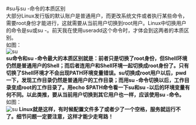 #su与su -命令的本质区别  
大部分Linux发行版的默认账户是普通用户，而更改系统文件或者执行某些命令，需要root身份才能进行，这就需要从当前用户切换到root用户。Linux中切换用户的命令是su或su -。前天我在使用useradd这个命令时，才体会到这两者的本质区别。  
如图：  
![su](Commands/images/su.jpg "su")  
**su命令和su -命令最大的本质区别就是：前者只是切换了root身份，但Shell环境仍然是普通用户的Shell；而后者连用户和Shell环境一起切换成root身份了。只有切换了Shell环境才不会出现PATH环境变量错误。su切换成root用户以后，pwd一下，发现工作目录仍然是普通用户的工作目录；而用su -命令切换以后，工作目录变成root的工作目录了。用echo $PATH命令看一下su和su -以后的环境变量有何不同。以此类推，要从当前用户切换到其它用户也一样，应该使用su -命令。**  
如图：  
![su](Commands/images/su_.PNG "su -") 
**Linux就是这样，有时候配置文件多了或者少了一个空格，服务就运行不了。细节问题一定要注意，这样才能少走弯路！**
